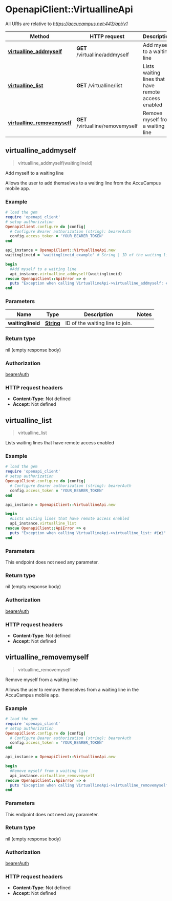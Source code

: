 # OpenapiClient::VirtuallineApi

All URIs are relative to *https://accucampus.net:443/api/v1*

Method | HTTP request | Description
------------- | ------------- | -------------
[**virtualline_addmyself**](VirtuallineApi.md#virtualline_addmyself) | **GET** /virtualline/addmyself | Add myself to a waiting line
[**virtualline_list**](VirtuallineApi.md#virtualline_list) | **GET** /virtualline/list | Lists waiting lines that have remote access enabled
[**virtualline_removemyself**](VirtuallineApi.md#virtualline_removemyself) | **GET** /virtualline/removemyself | Remove myself from a waiting line



## virtualline_addmyself

> virtualline_addmyself(waitinglineid)

Add myself to a waiting line

Allows the user to add themselves to a waiting line from the AccuCampus mobile app.

### Example

```ruby
# load the gem
require 'openapi_client'
# setup authorization
OpenapiClient.configure do |config|
  # Configure Bearer authorization (string): bearerAuth
  config.access_token = 'YOUR_BEARER_TOKEN'
end

api_instance = OpenapiClient::VirtuallineApi.new
waitinglineid = 'waitinglineid_example' # String | ID of the waiting line to join.

begin
  #Add myself to a waiting line
  api_instance.virtualline_addmyself(waitinglineid)
rescue OpenapiClient::ApiError => e
  puts "Exception when calling VirtuallineApi->virtualline_addmyself: #{e}"
end
```

### Parameters


Name | Type | Description  | Notes
------------- | ------------- | ------------- | -------------
 **waitinglineid** | [**String**](.md)| ID of the waiting line to join. | 

### Return type

nil (empty response body)

### Authorization

[bearerAuth](../README.md#bearerAuth)

### HTTP request headers

- **Content-Type**: Not defined
- **Accept**: Not defined


## virtualline_list

> virtualline_list

Lists waiting lines that have remote access enabled

### Example

```ruby
# load the gem
require 'openapi_client'
# setup authorization
OpenapiClient.configure do |config|
  # Configure Bearer authorization (string): bearerAuth
  config.access_token = 'YOUR_BEARER_TOKEN'
end

api_instance = OpenapiClient::VirtuallineApi.new

begin
  #Lists waiting lines that have remote access enabled
  api_instance.virtualline_list
rescue OpenapiClient::ApiError => e
  puts "Exception when calling VirtuallineApi->virtualline_list: #{e}"
end
```

### Parameters

This endpoint does not need any parameter.

### Return type

nil (empty response body)

### Authorization

[bearerAuth](../README.md#bearerAuth)

### HTTP request headers

- **Content-Type**: Not defined
- **Accept**: Not defined


## virtualline_removemyself

> virtualline_removemyself

Remove myself from a waiting line

Allows the user to remove themselves from a waiting line in the AccuCampus mobile app.

### Example

```ruby
# load the gem
require 'openapi_client'
# setup authorization
OpenapiClient.configure do |config|
  # Configure Bearer authorization (string): bearerAuth
  config.access_token = 'YOUR_BEARER_TOKEN'
end

api_instance = OpenapiClient::VirtuallineApi.new

begin
  #Remove myself from a waiting line
  api_instance.virtualline_removemyself
rescue OpenapiClient::ApiError => e
  puts "Exception when calling VirtuallineApi->virtualline_removemyself: #{e}"
end
```

### Parameters

This endpoint does not need any parameter.

### Return type

nil (empty response body)

### Authorization

[bearerAuth](../README.md#bearerAuth)

### HTTP request headers

- **Content-Type**: Not defined
- **Accept**: Not defined

